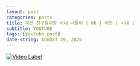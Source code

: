 ```yaml
---
layout: post
categories: posts
title: 이천 친구들이랑 시내 나들이 | 06 | 이천 | 시내 |
subtitle: YOUTUBE
tags: [youtube post]
date-string: AUGUST 29, 2020
---
```


[![Video Label](http://img.youtube.com/vi/4XrH1tb0nzs/0.jpg)](https://youtu.be/4XrH1tb0nzs)
